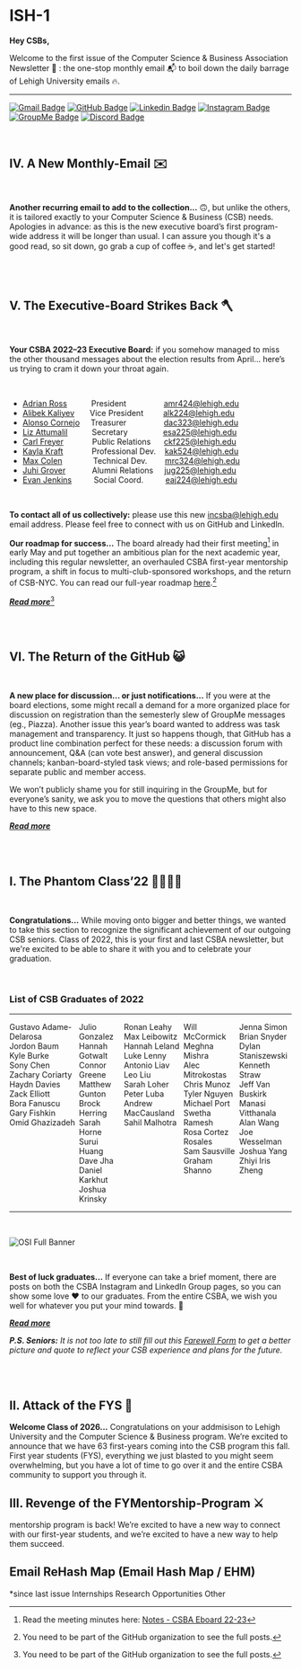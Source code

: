 # ISH-1

<!-- Uncomment the following to get the style for HTML -->
<!--
<style>
    /* h2 {
        color: #63b1dc;
        font-family: "Merriweather";
        font-weight: bold;
    } */
    .read-more {
        color: #63b1dc;
        font-family: "Merriweather";
        font-weight: bold;
    }
    margin: 100px;
</style>
-->

**Hey CSBs,**

Welcome to the first issue of the Computer Science & Business Association Newsletter 🎉 : the one-stop monthly email 📬 to boil down the daily barrage of Lehigh University emails 🔥.

---
[![Gmail Badge](https://img.shields.io/badge/-@incsba-ea4335?style=flat-square&labelColor=ea4335&logo=gmail&logoColor=white&link=https://mailto:incsba@lehigh.edu)](mailto:incsba@lehigh.edu)
[![GitHub Badge](https://img.shields.io/badge/-@Lehigh_CSB-181717?style=flat-square&logo=GitHub&logoColor=white&link=https://www.github.com/Lehigh-CSB/)](https://www.github.com/Lehigh-CSB/)
[![Linkedin Badge](https://img.shields.io/badge/-@Lehigh_CSB-blue?style=flat-square&logo=Linkedin&logoColor=white&link=https://www.linkedin.com/groups/4481359/)](https://www.linkedin.com/groups/4481359/)
[![Instagram Badge](https://img.shields.io/badge/-@lehighcsb-e1306c?style=flat-square&labelColor=e1306c&logo=instagram&logoColor=white&link=https://www.instagram.com/lehighcsb/)](https://www.instagram.com/lehighcsb/)
[![GroupMe Badge](https://img.shields.io/badge/-@Lehigh_CSB-00aff0?style=flat-square&labelColor=00aff0&logo=groupme&logoColor=white&link=https://groupme.com/join_group/35276853/t4yllUCs)](https://groupme.com/join_group/35276853/t4yllUCs)
[![Discord Badge](https://img.shields.io/badge/-@Lehigh_CSB-5865f2?style=flat-square&labelColor=5865f2&logo=discord&logoColor=white&link=https://discord.gg/5EDK9W4FGA)](https://discord.gg/5EDK9W4FGA)

<br />

## Ⅳ. A New Monthly-Email ✉️

<br />

**Another recurring email to add to the collection...** 🙃, but unlike the others, it is tailored exactly to your Computer Science & Business (CSB) needs. Apologies in advance: as this is the new executive board’s first program-wide address it will be longer than usual. I can assure you though it's a good read, so sit down, go grab a cup of coffee ☕, and let's get started!

<br />
<br />

## Ⅴ. The Executive-Board Strikes Back 🪓

<br />

**Your CSBA 2022–23 Executive Board:** if you somehow managed to miss the other thousand messages about the election results from April... here’s us trying to cram it down your throat again.

<br />

* [Adrian Ross](https://github.com/adrianmross) &nbsp;&nbsp;&nbsp;&nbsp;&nbsp;&nbsp;&nbsp;&nbsp;&nbsp; President &nbsp;&nbsp;&nbsp;&nbsp;&nbsp;&nbsp;&nbsp;&nbsp;&nbsp;&nbsp;&nbsp;&nbsp;&nbsp;&nbsp;&nbsp; amr424@lehigh.edu
* [Alibek Kaliyev](https://github.com/abekek) &nbsp;&nbsp;&nbsp;&nbsp;&nbsp; Vice President &nbsp;&nbsp;&nbsp;&nbsp;&nbsp;&nbsp;&nbsp; alk224@lehigh.edu
* [Alonso Cornejo](https://github.com/AlonsoCornejo) &nbsp;&nbsp;&nbsp; Treasurer &nbsp;&nbsp;&nbsp;&nbsp;&nbsp;&nbsp;&nbsp;&nbsp;&nbsp;&nbsp;&nbsp;&nbsp;&nbsp;&nbsp;&nbsp; dac323@lehigh.edu
* [Liz Attumalil](https://github.com/GIRvB6162) &nbsp;&nbsp;&nbsp;&nbsp;&nbsp;&nbsp;&nbsp;&nbsp;&nbsp; Secretary &nbsp;&nbsp;&nbsp;&nbsp;&nbsp;&nbsp;&nbsp;&nbsp;&nbsp;&nbsp;&nbsp;&nbsp;&nbsp;&nbsp; esa225@lehigh.edu
* [Carl Freyer](https://github.com/CarlFreyer) &nbsp;&nbsp;&nbsp;&nbsp;&nbsp;&nbsp;&nbsp;&nbsp;&nbsp;&nbsp;&nbsp; Public Relations &nbsp;&nbsp;&nbsp;&nbsp; ckf225@lehigh.edu
* [Kayla Kraft](https://github.com/kaylaak) &nbsp;&nbsp;&nbsp;&nbsp;&nbsp;&nbsp;&nbsp;&nbsp;&nbsp;&nbsp;&nbsp; Professional Dev. &nbsp;&nbsp; kak524@lehigh.edu
* [Max Colen](https://github.com/Mlepic1114) &nbsp;&nbsp;&nbsp;&nbsp;&nbsp;&nbsp;&nbsp;&nbsp;&nbsp;&nbsp;&nbsp;&nbsp; Technical Dev. &nbsp;&nbsp;&nbsp;&nbsp;&nbsp;&nbsp; mrc324@lehigh.edu
* [Juhi Grover](https://github.com/juhigrover) &nbsp;&nbsp;&nbsp;&nbsp;&nbsp;&nbsp;&nbsp;&nbsp;&nbsp;&nbsp; Alumni Relations &nbsp;&nbsp;&nbsp; jug225@lehigh.edu
* [Evan Jenkins](https://github.com/EvanJenkins27) &nbsp;&nbsp;&nbsp;&nbsp;&nbsp;&nbsp;&nbsp;&nbsp; Social Coord. &nbsp;&nbsp;&nbsp;&nbsp;&nbsp;&nbsp;&nbsp;&nbsp; eaj224@lehigh.edu

<br />

**To contact all of us collectively:** please use this new incsba@lehigh.edu email address. Please feel free to connect with us on GitHub and LinkedIn.

**Our roadmap for success...** The board already had their first meeting[^1] in early May and put together an ambitious plan for the next academic year, including this regular newsletter, an overhauled CSBA first-year mentorship program, a shift in focus to multi-club-sponsored workshops, and the return of CSB-NYC. You can read our full-year roadmap [here](https://github.com/Lehigh-CSB/roadmap-22 "roadmap-22").[^GitHub]

_**[Read more](meb.md "Meet the Executive Board")**_[^GitHub]

<br />
<br />

## Ⅵ. The Return of the GitHub 😺

<br />

**A new place for discussion... or just notifications...** If you were at the board elections, some might recall a demand for a more organized place for discussion on registration than the semesterly slew of GroupMe messages (eg., Piazza). Another issue this year’s board wanted to address was task management and transparency. It just so happens though, that GitHub has a product line combination perfect for these needs: a discussion forum with announcement, Q&A (can vote best answer), and general discussion channels; kanban-board-styled task views; and role-based permissions for separate public and member access.

We won’t publicly shame you for still inquiring in the GroupMe, but for everyone’s sanity, we ask you to move the questions that others might also have to this new space.

_**[Read more](TBD)**_

<br />
<br />

## Ⅰ. The Phantom Class’22 👩‍🎓🧑‍🎓

<br />

 <!-- < Honestly, what is with all these Star Wars references... this madman must be stopped.  -->

**Congratulations...** While moving onto bigger and better things, we wanted to take this section to recognize the significant achievement of our outgoing CSB seniors. Class of 2022, this is your first and last CSBA newsletter, but we're excited to be able to share it with you and to celebrate your graduation.

<br />

### List of CSB Graduates of 2022

---

<div class="cols"> 
    <style type = text/css>
    .cols { display: flex; width: 100%; }
    .cols div { flex-grow: 1; }
    </style>
    <div>
        <div>Gustavo Adame-Delarosa</div>
        <div>Jordon Baum</div>
        <div>Kyle Burke</div>
        <div>Sony Chen</div>
        <div>Zachary Coriarty</div>
        <div>Haydn Davies</div>
        <div>Zack Elliott</div>
        <div>Bora Fanuscu</div>
        <div>Gary Fishkin</div>
        <div>Omid Ghazizadeh</div>
    </div>
    <div>
        <div>Julio Gonzalez</div>
        <div>Hannah Gotwalt</div>
        <div>Connor Greene</div>
        <div>Matthew Gunton</div>
        <div>Brock Herring</div>
        <div>Sarah Horne</div>
        <div>Surui Huang</div>
        <div>Dave Jha</div>
        <div>Daniel Karkhut</div>
        <div>Joshua Krinsky</div>
    </div>
    <div>
        <div>Ronan Leahy</div>
        <div>Max Leibowitz</div>
        <div>Hannah Leland</div>
        <div>Luke Lenny</div>
        <div>Antonio Liav</div>
        <div>Leo Liu</div>
        <div>Sarah Loher</div>
        <div>Peter Luba</div>
        <div>Andrew MacCausland</div>
        <div>Sahil Malhotra</div>
    </div>
    <div>
        <div>Will McCormick</div>
        <div>Meghna Mishra</div>
        <div>Alec Mitrokostas</div>
        <div>Chris Munoz</div>
        <div>Tyler Nguyen</div>
        <div>Michael Port</div>
        <div>Swetha Ramesh</div>
        <div>Rosa Cortez Rosales</div>
        <div>Sam Sausville</div>
        <div>Graham Shanno</div>
    </div>
    <div>
        <div>Jenna Simon</div>
        <div>Brian Snyder</div>
        <div>Dylan Staniszewski</div>
        <div>Kenneth Straw</div>
        <div>Jeff Van Buskirk</div>
        <div>Manasi Vitthanala</div>
        <div>Alan Wang</div>
        <div>Joe Wesselman</div>
        <div>Joshua Yang</div>
        <div>Zhiyi Iris Zheng</div>
    </div>
</div>

---

<br />

![OSI Full Banner](https://github.com/Lehigh-CSB/newsletter/blob/main/ish-1/assets/OSI%2022%20Full-Banner.png?raw=true "CSB-Graduates-Class-2022")

<br />

**Best of luck graduates...** If everyone can take a brief moment, there are posts on both the CSBA Instagram and LinkedIn Group pages, so you can show some love ❤️ to our graduates. From the entire CSBA, we wish you well for whatever you put your mind towards. 👋

_**[Read more](TBD)**_

***P.S. Seniors:** It is not too late to still fill out this [Farewell Form](https://forms.gle/eSsWPQQTLhVpsEMs8) to get a better picture and quote to reflect your CSB experience and plans for the future.*

<br />
<br />

## Ⅱ. Attack of the FYS 👾

**Welcome Class of 2026...** Congratulations on your addmisison to Lehigh University and the Computer Science & Business program. We’re excited to announce that we have 63 first-years coming into the CSB program this fall. First year students (FYS), everything we just blasted to you might seem overwhelming, but you have a lot of time to go over it and the entire CSBA community to support you through it.

## Ⅲ. Revenge of the FYMentorship-Program ⚔️

mentorship program is back! We’re excited to have a new way to connect with our first-year students, and we’re excited to have a new way to help them succeed.

## Email ReHash Map (Email Hash Map / EHM)

*since last issue
Internships
Research Opportunities
Other

[^1]: Read the meeting minutes here: [Notes - CSBA Eboard 22-23](https://docs.google.com/document/d/1B_UmhUm2qXKQ78tFTR28zcZbUWlV92OEfWZWMGD7PPI/edit?usp=sharing "EBM-1")[^Google]
[^Google]: You need to be part of the Shared Google Drive to see the document.[^Form]
[^GitHub]: You need to be part of the GitHub organization to see the full posts.[^Form]
[^Form]: Please use this form to request access to our resources: [Sign-Up Form]()
